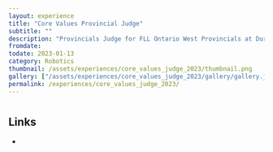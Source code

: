 ```yaml
---
layout: experience
title: "Core Values Provincial Judge"
subtitle: ""
description: "Provincials Judge for FLL Ontario West Provincials at Durham College for the Core Values category"
fromdate: 
todate: 2023-01-13
category: Robotics
thumbnail: /assets/experiences/core_values_judge_2023/thumbnail.png
gallery: ["/assets/experiences/core_values_judge_2023/gallery/gallery.json"]
permalink: /experiences/core_values_judge_2023/
---
```


#

## Links

-
